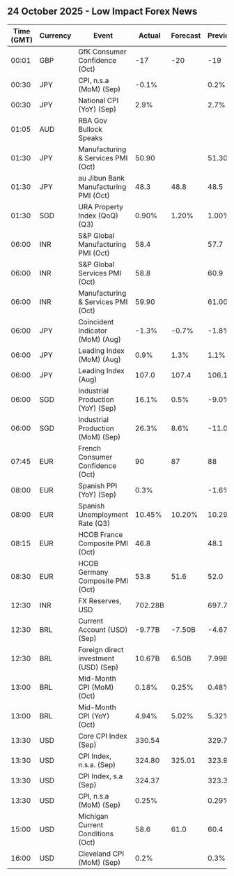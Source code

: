 ## 24 October 2025 - Low Impact Forex News

| Time (GMT) | Currency | Event | Actual | Forecast | Previous |
|------|----------|-------|--------|----------|----------|
| 00:01 | GBP | GfK Consumer Confidence (Oct) | -17 | -20 | -19 |
| 00:30 | JPY | CPI, n.s.a (MoM) (Sep) | -0.1% |  | 0.2% |
| 00:30 | JPY | National CPI (YoY) (Sep) | 2.9% |  | 2.7% |
| 01:05 | AUD | RBA Gov Bullock Speaks |  |  |  |
| 01:30 | JPY | Manufacturing & Services PMI (Oct) | 50.90 |  | 51.30 |
| 01:30 | JPY | au Jibun Bank Manufacturing PMI (Oct) | 48.3 | 48.8 | 48.5 |
| 01:30 | SGD | URA Property Index (QoQ) (Q3) | 0.90% | 1.20% | 1.00% |
| 06:00 | INR | S&P Global Manufacturing PMI (Oct) | 58.4 |  | 57.7 |
| 06:00 | INR | S&P Global Services PMI (Oct) | 58.8 |  | 60.9 |
| 06:00 | INR | Manufacturing & Services PMI (Oct) | 59.90 |  | 61.00 |
| 06:00 | JPY | Coincident Indicator (MoM) (Aug) | -1.3% | -0.7% | -1.8% |
| 06:00 | JPY | Leading Index (MoM) (Aug) | 0.9% | 1.3% | 1.1% |
| 06:00 | JPY | Leading Index (Aug) | 107.0 | 107.4 | 106.1 |
| 06:00 | SGD | Industrial Production (YoY) (Sep) | 16.1% | 0.5% | -9.0% |
| 06:00 | SGD | Industrial Production (MoM) (Sep) | 26.3% | 8.6% | -11.0% |
| 07:45 | EUR | French Consumer Confidence (Oct) | 90 | 87 | 88 |
| 08:00 | EUR | Spanish PPI (YoY) (Sep) | 0.3% |  | -1.6% |
| 08:00 | EUR | Spanish Unemployment Rate (Q3) | 10.45% | 10.20% | 10.29% |
| 08:15 | EUR | HCOB France Composite PMI (Oct) | 46.8 |  | 48.1 |
| 08:30 | EUR | HCOB Germany Composite PMI (Oct) | 53.8 | 51.6 | 52.0 |
| 12:30 | INR | FX Reserves, USD | 702.28B |  | 697.78B |
| 12:30 | BRL | Current Account (USD) (Sep) | -9.77B | -7.50B | -4.67B |
| 12:30 | BRL | Foreign direct investment (USD) (Sep) | 10.67B | 6.50B | 7.99B |
| 13:00 | BRL | Mid-Month CPI (MoM) (Oct) | 0.18% | 0.25% | 0.48% |
| 13:00 | BRL | Mid-Month CPI (YoY) (Oct) | 4.94% | 5.02% | 5.32% |
| 13:30 | USD | Core CPI Index (Sep) | 330.54 |  | 329.79 |
| 13:30 | USD | CPI Index, n.s.a. (Sep) | 324.80 | 325.01 | 323.98 |
| 13:30 | USD | CPI Index, s.a (Sep) | 324.37 |  | 323.36 |
| 13:30 | USD | CPI, n.s.a (MoM) (Sep) | 0.25% |  | 0.29% |
| 15:00 | USD | Michigan Current Conditions (Oct) | 58.6 | 61.0 | 60.4 |
| 16:00 | USD | Cleveland CPI (MoM) (Sep) | 0.2% |  | 0.3% |
